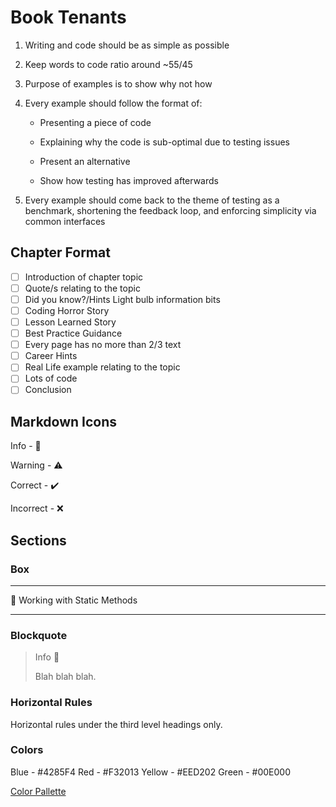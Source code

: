 # Book Tenants

1. Writing and code should be as simple as possible

2. Keep words to code ratio around ~55/45

3. Purpose of examples is to show why not how

4. Every example should follow the format of:

   - Presenting a piece of code

   - Explaining why the code is sub-optimal due to testing issues

   - Present an alternative

   - Show how testing has improved afterwards

5. Every example should come back to the theme of testing as a benchmark, shortening the feedback loop, and enforcing simplicity via common interfaces

## Chapter Format

- [ ] Introduction of chapter topic
- [ ] Quote/s relating to the topic
- [ ] Did you know?/Hints Light bulb information bits
- [ ] Coding Horror Story
- [ ] Lesson Learned Story
- [ ] Best Practice Guidance
- [ ] Every page has no more than 2/3 text
- [ ] Career Hints
- [ ] Real Life example relating to the topic
- [ ] Lots of code
- [ ] Conclusion

## Markdown Icons

Info - :large_blue_circle:

Warning - :warning:

Correct - :heavy_check_mark:

Incorrect - :x:

## Sections

### Box

---
:large_blue_circle: Working with Static Methods

---

### Blockquote

> Info :large_blue_circle:
>
> Blah blah blah.

### Horizontal Rules

Horizontal rules under the third level headings only.

### Colors

Blue - #4285F4
Red - #F32013
Yellow - #EED202
Green - #00E000

[Color Pallette](https://coolors.co/4285f4-00e000-eed202-f32013)
